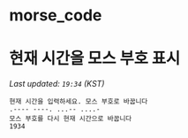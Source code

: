 # morse_code
# 현재 시간을 모스 부호 표시
<!-- MORSE_TIME_START -->
_Last updated: `19:34` (KST)_

```
현재 시간을 입력하세요. 모스 부호로 바꿉니다
.---- ----. ...-- ....-
모스 부호를 다시 현재 시간으로 바꿉니다
1934
```
<!-- MORSE_TIME_END -->
